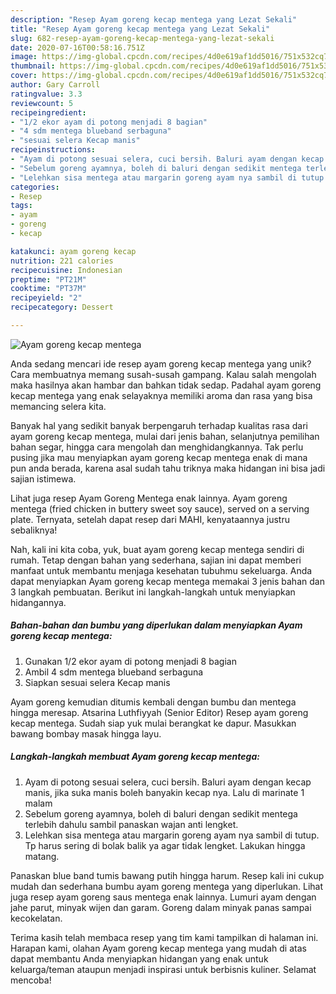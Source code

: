 ```yaml
---
description: "Resep Ayam goreng kecap mentega yang Lezat Sekali"
title: "Resep Ayam goreng kecap mentega yang Lezat Sekali"
slug: 682-resep-ayam-goreng-kecap-mentega-yang-lezat-sekali
date: 2020-07-16T00:58:16.751Z
image: https://img-global.cpcdn.com/recipes/4d0e619af1dd5016/751x532cq70/ayam-goreng-kecap-mentega-foto-resep-utama.jpg
thumbnail: https://img-global.cpcdn.com/recipes/4d0e619af1dd5016/751x532cq70/ayam-goreng-kecap-mentega-foto-resep-utama.jpg
cover: https://img-global.cpcdn.com/recipes/4d0e619af1dd5016/751x532cq70/ayam-goreng-kecap-mentega-foto-resep-utama.jpg
author: Gary Carroll
ratingvalue: 3.3
reviewcount: 5
recipeingredient:
- "1/2 ekor ayam di potong menjadi 8 bagian"
- "4 sdm mentega blueband serbaguna"
- "sesuai selera Kecap manis"
recipeinstructions:
- "Ayam di potong sesuai selera, cuci bersih. Baluri ayam dengan kecap manis, jika suka manis boleh banyakin kecap nya. Lalu di marinate 1 malam"
- "Sebelum goreng ayamnya, boleh di baluri dengan sedikit mentega terlebih dahulu sambil panaskan wajan anti lengket."
- "Lelehkan sisa mentega atau margarin goreng ayam nya sambil di tutup. Tp harus sering di bolak balik ya agar tidak lengket. Lakukan hingga matang."
categories:
- Resep
tags:
- ayam
- goreng
- kecap

katakunci: ayam goreng kecap 
nutrition: 221 calories
recipecuisine: Indonesian
preptime: "PT21M"
cooktime: "PT37M"
recipeyield: "2"
recipecategory: Dessert

---
```



![Ayam goreng kecap mentega](https://img-global.cpcdn.com/recipes/4d0e619af1dd5016/751x532cq70/ayam-goreng-kecap-mentega-foto-resep-utama.jpg)

Anda sedang mencari ide resep ayam goreng kecap mentega yang unik? Cara membuatnya memang susah-susah gampang. Kalau salah mengolah maka hasilnya akan hambar dan bahkan tidak sedap. Padahal ayam goreng kecap mentega yang enak selayaknya memiliki aroma dan rasa yang bisa memancing selera kita.

Banyak hal yang sedikit banyak berpengaruh terhadap kualitas rasa dari ayam goreng kecap mentega, mulai dari jenis bahan, selanjutnya pemilihan bahan segar, hingga cara mengolah dan menghidangkannya. Tak perlu pusing jika mau menyiapkan ayam goreng kecap mentega enak di mana pun anda berada, karena asal sudah tahu triknya maka hidangan ini bisa jadi sajian istimewa.

Lihat juga resep Ayam Goreng Mentega enak lainnya. Ayam goreng mentega (fried chicken in buttery sweet soy sauce), served on a serving plate. Ternyata, setelah dapat resep dari MAHI, kenyataannya justru sebaliknya!


Nah, kali ini kita coba, yuk, buat ayam goreng kecap mentega sendiri di rumah. Tetap dengan bahan yang sederhana, sajian ini dapat memberi manfaat untuk membantu menjaga kesehatan tubuhmu sekeluarga. Anda dapat menyiapkan Ayam goreng kecap mentega memakai 3 jenis bahan dan 3 langkah pembuatan. Berikut ini langkah-langkah untuk menyiapkan hidangannya.

<!--inarticleads1-->

##### Bahan-bahan dan bumbu yang diperlukan dalam menyiapkan Ayam goreng kecap mentega:

1. Gunakan 1/2 ekor ayam di potong menjadi 8 bagian
1. Ambil 4 sdm mentega blueband serbaguna
1. Siapkan sesuai selera Kecap manis


Ayam goreng kemudian ditumis kembali dengan bumbu dan mentega hingga meresap. Atsarina Luthfiyyah (Senior Editor) Resep ayam goreng kecap mentega. Sudah siap yuk mulai berangkat ke dapur. Masukkan bawang bombay masak hingga layu. 

<!--inarticleads2-->

##### Langkah-langkah membuat Ayam goreng kecap mentega:

1. Ayam di potong sesuai selera, cuci bersih. Baluri ayam dengan kecap manis, jika suka manis boleh banyakin kecap nya. Lalu di marinate 1 malam
1. Sebelum goreng ayamnya, boleh di baluri dengan sedikit mentega terlebih dahulu sambil panaskan wajan anti lengket.
1. Lelehkan sisa mentega atau margarin goreng ayam nya sambil di tutup. Tp harus sering di bolak balik ya agar tidak lengket. Lakukan hingga matang.


Panaskan blue band tumis bawang putih hingga harum. Resep kali ini cukup mudah dan sederhana bumbu ayam goreng mentega yang diperlukan. Lihat juga resep ayam goreng saus mentega enak lainnya. Lumuri ayam dengan jahe parut, minyak wijen dan garam. Goreng dalam minyak panas sampai kecokelatan. 

Terima kasih telah membaca resep yang tim kami tampilkan di halaman ini. Harapan kami, olahan Ayam goreng kecap mentega yang mudah di atas dapat membantu Anda menyiapkan hidangan yang enak untuk keluarga/teman ataupun menjadi inspirasi untuk berbisnis kuliner. Selamat mencoba!
